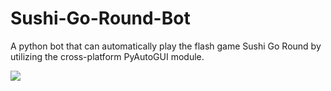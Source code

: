 # Sushi-Go-Round-Bot

A python bot that can automatically play the flash game Sushi Go Round by utilizing the cross-platform PyAutoGUI module.

![](display_gameplay.gif)
